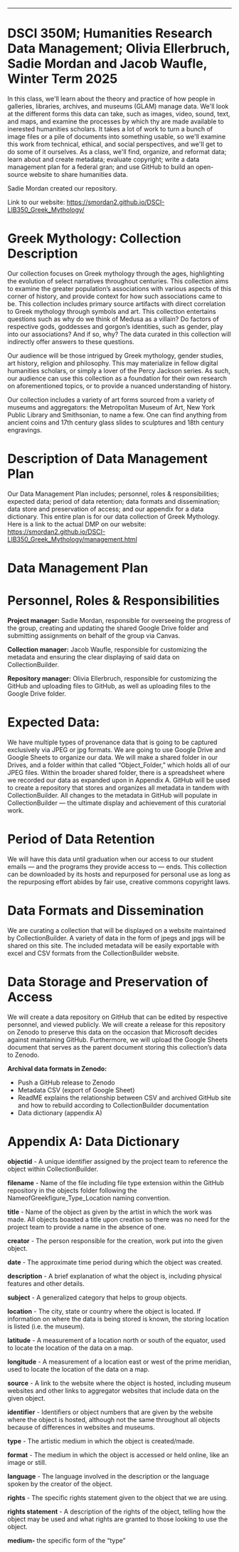 ---
# DSCI 350M; Humanities Research Data Management; Olivia Ellerbruch, Sadie Mordan and Jacob Waufle, Winter Term 2025
In this class, we'll learn about the theory and practice of how people in galleries, libraries, archives, and museums (GLAM) manage data. We'll look at the different forms this data can take, such as images, video, sound, text, and maps, and examine the processes by which thy are made available to inerested humanities scholars. 
It takes a lot of work to turn a bunch of image files or a pile of documents into something usable, so we'll examine this work from technical, ethical, and social perspectives, and we'll get to do some of it ourselves. As a class, we'll find, organize, and reformat data; learn about and create metadata; evaluate copyright; write a data management plan for a federal gran; and use GitHub to build an open-source website to share humanities data. 

Sadie Mordan created our repository. 

Link to our website: https://smordan2.github.io/DSCI-LIB350_Greek_Mythology/

 # Greek Mythology: Collection Description 
 
Our collection focuses on Greek mythology through the ages, highlighting the evolution of select narratives throughout centuries. This collection aims to examine the greater population’s associations with various aspects of this corner of history, and provide context for how such associations came to be. This collection includes primary source artifacts with direct correlation to Greek mythology through symbols and art. This collection entertains questions such as why do we think of Medusa as a villain? Do factors of respective gods, goddesses and gorgon’s identities, such as gender, play into our associations? And if so, why? The data curated in this collection will indirectly offer answers to these questions.

Our audience will be those intrigued by Greek mythology, gender studies, art history, religion and philosophy. This may materialize in fellow digital humanities scholars, or simply a lover of the Percy Jackson series. As such, our audience can use this collection as a foundation for their own research on aforementioned topics, or to provide a nuanced understanding of history.

Our collection includes a variety of art forms sourced from a variety of museums and aggregators: the Metropolitan Museum of Art, New York Public Library and Smithsonian, to name a few. One can find anything from ancient coins and 17th century glass slides to sculptures and 18th century engravings.

# Description of Data Management Plan 

Our Data Management Plan includes; personnel, roles & responsibilities; expected data; period of data retention; data formats and dissemination; data store and preservation of access; and our appendix for a data dictionary. This entire plan is for our data collection of Greek Mythology. Here is a link to the actual DMP on our website: https://smordan2.github.io/DSCI-LIB350_Greek_Mythology/management.html 

# **Data Management Plan**

# Personnel, Roles & Responsibilities

**Project manager:** Sadie Mordan, responsible for overseeing the progress of the group, creating and updating the shared Google Drive folder and submitting assignments on behalf of the group via Canvas.

**Collection manager:** Jacob Waufle, responsible for customizing the metadata and ensuring the clear displaying of said data on CollectionBuilder.

**Repository manager:** Olivia Ellerbruch, responsible for customizing the GitHub and uploading files to GitHub, as well as uploading files to the Google Drive folder. 

# Expected Data:

We have multiple types of provenance data that is going to be captured exclusively via JPEG or jpg formats. We are going to use Google Drive and Google Sheets to organize our data. We will make a shared folder in our Drives, and a folder within that called “Object\_Folder,” which holds all of our JPEG files. Within the broader shared folder, there is a spreadsheet where we recorded our data as expanded upon in Appendix A. GitHub will be used to create a repository that stores and organizes all metadata in tandem with CollectionBuilder. All changes to the metadata in GitHub will populate in CollectionBuilder — the ultimate display and achievement of this curatorial work.

# Period of Data Retention

We will have this data until graduation when our access to our student emails — and the programs they provide access to — ends. This collection can be downloaded by its hosts and repurposed for personal use as long as the repurposing effort abides by fair use, creative commons copyright laws.

# Data Formats and Dissemination

We are curating a collection that will be displayed on a website maintained by CollectionBuilder. A variety of data in the form of jpegs and jpgs will be shared on this site. The included metadata will be easily exportable with excel and CSV formats from the CollectionBuilder website.

# Data Storage and Preservation of Access

We will create a data repository on GitHub that can be edited by respective personnel, and viewed publicly. We will create a release for this repository on Zenodo to preserve this data on the occasion that Microsoft decides against maintaining GitHub. Furthermore, we will upload the Google Sheets document that serves as the parent document storing this collection’s data to Zenodo. 

**Archival data formats in Zenodo:**

* Push a GitHub release to Zenodo  
* Metadata CSV (export of Google Sheet)  
* ReadME explains the relationship between CSV and archived GitHub site and how to rebuild according to CollectionBuilder documentation  
* Data dictionary (appendix A)

# Appendix A: Data Dictionary

**objectid** \- A unique identifier assigned by the project team to reference the object within CollectionBuilder. 

**filename** \- Name of the file including file type extension within the GitHub repository in the objects folder following the NameofGreekfigure\_Type\_Location naming convention.

**title** \- Name of the object as given by the artist in which the work was made. All objects boasted a title upon creation so there was no need for the project team to provide a name in the absence of one.

**creator** \- The person responsible for the creation, work put into the given object.

**date** \- The approximate time period during which the object was created. 

**description** \- A brief explanation of what the object is, including physical features and other details.

**subject** \- A generalized category that helps to group objects.

**location** \- The city, state or country where the object is located. If information on where the data is being stored is known, the storing location is listed (i.e. the museum).

**latitude** \- A measurement of a location north or south of the equator, used to locate the location of the data on a map.

**longitude** \- A measurement of a location east or west of the prime meridian, used to locate the location of the data on a map.

**source** \- A link to the website where the object is hosted, including museum websites and other links to aggregator websites that include data on the given object.

**identifier** \- Identifiers or object numbers that are given by the website where the object is hosted, although not the same throughout all objects because of differences in websites and museums.

**type** \- The artistic medium in which the object is created/made. 

**format** \- The medium in which the object is accessed or held online, like an image or still.

**language** \- The language involved in the description or the language spoken by the creator of the object.

**rights** \- The specific rights statement given to the object that we are using.

**rights statement** \- A description of the rights of the object, telling how the object may be used and what rights are granted to those looking to use the object.

**medium-** the specific form of the “type”
